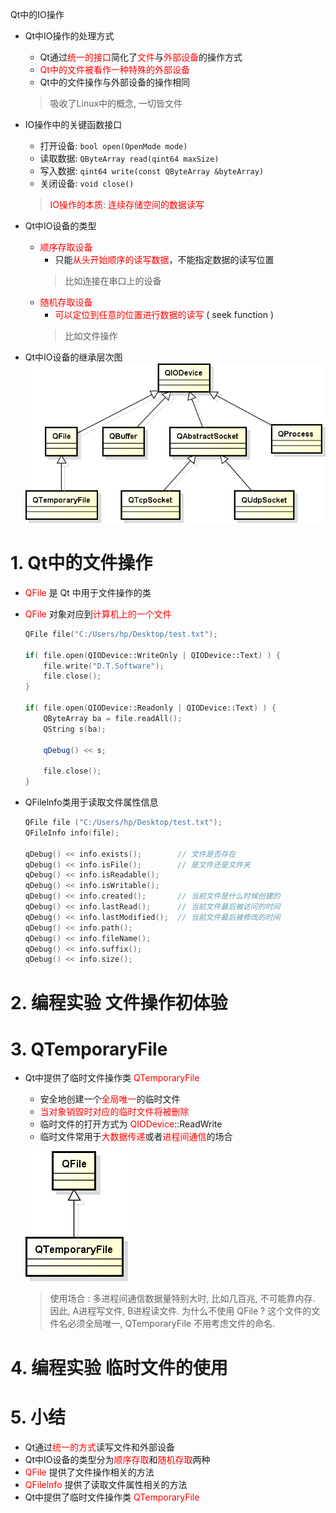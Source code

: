 Qt中的IO操作

- Qt中IO操作的处理方式
    - Qt通过<font color=red>统一的接口</font>简化了<font color=red>文件</font>与<font color=red>外部设备</font>的操作方式
    - <font color=red>Qt中的文件被看作一种特殊的外部设备</font>
    - Qt中的文件操作与外部设备的操作相同

    > 吸收了Linux中的概念, 一切皆文件

- IO操作中的关键函数接口
    - 打开设备: `bool open(OpenMode mode)`
    - 读取数据: `QByteArray read(qint64 maxSize)`
    - 写入数据: `qint64 write(const QByteArray &byteArray)`
    - 关闭设备: `void close()`

    > <font color=red>IO操作的本质</font>: <font color=red>连续存储空间的数据读写</font>

- Qt中IO设备的类型
    - <font color=red>顺序存取设备</font>
        - 只能<font color=red>从头开始顺序的读写数据</font>，不能指定数据的读写位置
        > 比如连接在串口上的设备
    - <font color=red>随机存取设备</font>
        - <font color=red>可以定位到任意的位置进行数据的读写</font> ( seek function )
        > 比如文件操作

- Qt中IO设备的继承层次图
    ![](vx_images/032_1.png)

# 1. Qt中的文件操作
- <font color=red>QFile</font> 是 Qt 中用于文件操作的类
- <font color=red>QFile</font> 对象对应到<font color=red>计算机上的一个文件</font>

    ```cpp
    QFile file("C:/Users/hp/Desktop/test.txt");

    if( file.open(QIODevice::WriteOnly | QIODevice::Text) ) {
        file.write("D.T.Software");
        file.close();
    }

    if( file.open(QIODevice::Readonly | QIODevice::Text) ) {
        QByteArray ba = file.readAll();
        QString s(ba);

        qDebug() << s;

        file.close();
    }
    ```
- QFilelnfo类用于读取文件属性信息

    ```c
    QFile file ("C:/Users/hp/Desktop/test.txt");
    QFileInfo info(file);

    qDebug() << info.exists();        // 文件是否存在
    qDebug() << info.isFile();        // 是文件还是文件夹
    qDebug() << info.isReadable();
    qDebug() << info.isWritable();
    qDebug() << info.created();       // 当前文件是什么时候创建的
    qDebug() << info.lastRead();      // 当前文件最后被访问的时间
    qDebug() << info.lastModified();  // 当前文件最后被修改的时间
    qDebug() << info.path();
    qDebug() << info.fileName();
    qDebug() << info.suffix();
    qDebug() << info.size();
    ```

# 2. 编程实验 文件操作初体验

# 3. QTemporaryFile
- Qt中提供了临时文件操作类 <font color=red>QTemporaryFile</font>
    - 安全地创建一个<font color=red>全局唯一</font>的临时文件
    - <font color=red>当对象销毀时对应的临时文件将被删除</font>
    - 临时文件的打开方式为 <font color=red>QIODevice</font>::ReadWrite
    - 临时文件常用于<font color=red>大数据传递</font>或者<font color=red>进程间通信</font>的场合

    ![](vx_images/032_2.png)
    > 使用场合 : 多进程间通信数据量特别大时, 比如几百兆, 不可能靠内存. 因此,  A进程写文件, B进程读文件.
    > 为什么不使用 QFile ?
    > 这个文件的文件名必须全局唯一, QTemporaryFile 不用考虑文件的命名.

# 4. 编程实验 临时文件的使用

# 5. 小结
- Qt通过<font color=red>统一的方式</font>读写文件和外部设备
- Qt中IO设备的类型分为<font color=red>顺序存取</font>和<font color=red>随机存取</font>两种
- <font color=red>QFile</font> 提供了文件操作相关的方法
- <font color=red>QFilelnfo</font> 提供了读取文件属性相关的方法
- Qt中提供了临时文件操作类 <font color=red>QTemporaryFile</font>
